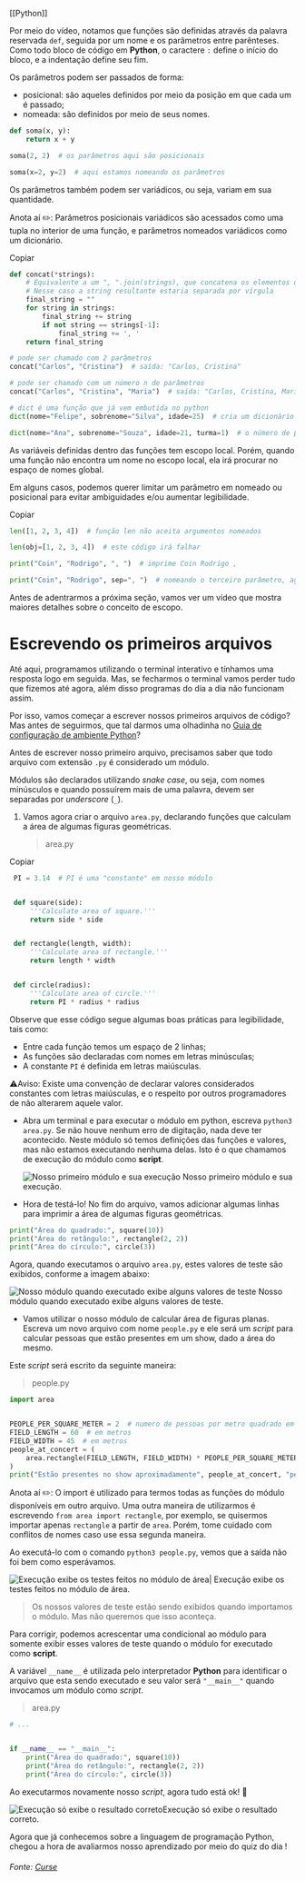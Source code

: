 [[Python]]

Por meio do vídeo, notamos que funções são definidas através da palavra reservada `def`, seguida por um nome e os parâmetros entre parênteses. Como todo bloco de código em **Python**, o caractere `:` define o início do bloco, e a indentação define seu fim.

Os parâmetros podem ser passados de forma:

- posicional: são aqueles definidos por meio da posição em que cada um é passado;
- nomeada: são definidos por meio de seus nomes.



```python
def soma(x, y):
    return x + y

soma(2, 2)  # os parâmetros aqui são posicionais

soma(x=2, y=2)  # aqui estamos nomeando os parâmetros
```

Os parâmetros também podem ser variádicos, ou seja, variam em sua quantidade.

Anota aí ✏️: Parâmetros posicionais variádicos são acessados como uma tupla no interior de uma função, e parâmetros nomeados variádicos como um dicionário.

Copiar

```python
def concat(*strings):
    # Equivalente a um ", ".join(strings), que concatena os elementos de um iterável em uma string utilizando um separador
    # Nesse caso a string resultante estaria separada por vírgula
    final_string = ""
    for string in strings:
        final_string += string
        if not string == strings[-1]:
            final_string += ', '
    return final_string

# pode ser chamado com 2 parâmetros
concat("Carlos", "Cristina")  # saída: "Carlos, Cristina"

# pode ser chamado com um número n de parâmetros
concat("Carlos", "Cristina", "Maria")  # saída: "Carlos, Cristina, Maria"

# dict é uma função que já vem embutida no python
dict(nome="Felipe", sobrenome="Silva", idade=25)  # cria um dicionário utilizando as chaves passadas

dict(nome="Ana", sobrenome="Souza", idade=21, turma=1)  # o número de parâmetros passados para a função pode variar
```

As variáveis definidas dentro das funções tem escopo local. Porém, quando uma função não encontra um nome no escopo local, ela irá procurar no espaço de nomes global.

Em alguns casos, podemos querer limitar um parâmetro em nomeado ou posicional para evitar ambiguidades e/ou aumentar legibilidade.

Copiar

```python
len([1, 2, 3, 4])  # função len não aceita argumentos nomeados

len(obj=[1, 2, 3, 4])  # este código irá falhar

print("Coin", "Rodrigo", ", ")  # imprime Coin Rodrigo ,

print("Coin", "Rodrigo", sep=", ")  # nomeando o terceiro parâmetro, agora temos a saída: Coin, Rodrigo
```

Antes de adentrarmos a próxima seção, vamos ver um vídeo que mostra maiores detalhes sobre o conceito de escopo.


# Escrevendo os primeiros arquivos

Até aqui, programamos utilizando o terminal interativo e tínhamos uma resposta logo em seguida. Mas, se fecharmos o terminal vamos perder tudo que fizemos até agora, além disso programas do dia a dia não funcionam assim.

Por isso, vamos começar a escrever nossos primeiros arquivos de código? Mas antes de seguirmos, que tal darmos uma olhadinha no [Guia de configuração de ambiente Python](https://app.betrybe.com/learn/course/5e938f69-6e32-43b3-9685-c936530fd326/module/f04cdb21-382e-4588-8950-3b1a29afd2dd/section/aa76abc8-b842-40d9-b5cc-baa960952129/lesson/dd80466d-31d4-4b35-bacf-d789e261fa7d)?

Antes de escrever nosso primeiro arquivo, precisamos saber que todo arquivo com extensão `.py` é considerado um módulo.

Módulos são declarados utilizando _snake case_, ou seja, com nomes minúsculos e quando possuírem mais de uma palavra, devem ser separadas por _underscore_ (`_`).

1. Vamos agora criar o arquivo `area.py`, declarando funções que calculam a área de algumas figuras geométricas.
    
    > area.py
    

Copiar

```python
 PI = 3.14  # PI é uma "constante" em nosso módulo


 def square(side):
     '''Calculate area of square.'''
     return side * side


 def rectangle(length, width):
     '''Calculate area of rectangle.'''
     return length * width


 def circle(radius):
     '''Calculate area of circle.'''
     return PI * radius * radius
```

Observe que esse código segue algumas boas práticas para legibilidade, tais como:

- Entre cada função temos um espaço de 2 linhas;
- As funções são declaradas com nomes em letras minúsculas;
- A constante `PI` é definida em letras maiúsculas.

⚠️Aviso: Existe uma convenção de declarar valores considerados constantes com letras maiúsculas, e o respeito por outros programadores de não alterarem aquele valor.

- Abra um terminal e para executar o módulo em python, escreva `python3 area.py`. Se não houve nenhum erro de digitação, nada deve ter acontecido. Neste módulo só temos definições das funções e valores, mas não estamos executando nenhuma delas. Isto é o que chamamos de execução do módulo como **script**.
    
   ![Nosso primeiro módulo e sua execução](https://content-assets.betrybe.com/prod/bcc129f3-9df7-4e01-9aed-324145199e07-Nosso%20primeiro%20m%C3%B3dulo%20e%20sua%20execu%C3%A7%C3%A3o.png)
    Nosso primeiro módulo e sua execução.

- Hora de testá-lo! No fim do arquivo, vamos adicionar algumas linhas para imprimir a área de algumas figuras geométricas.

```python
print("Área do quadrado:", square(10))
print("Área do retângulo:", rectangle(2, 2))
print("Área do círculo:", circle(3))
```

Agora, quando executamos o arquivo `area.py`, estes valores de teste são exibidos, conforme a imagem abaixo:

![Nosso módulo quando executado exibe alguns valores de teste](https://content-assets.betrybe.com/prod/bcc129f3-9df7-4e01-9aed-324145199e07-Nosso%20m%C3%B3dulo%20quando%20executado%20exibe%20alguns%20valores%20de%20teste.png)
Nosso módulo quando executado exibe alguns valores de teste.

- Vamos utilizar o nosso módulo de calcular área de figuras planas. Escreva um novo arquivo com nome `people.py` e ele será um _script_ para calcular pessoas que estão presentes em um show, dado a área do mesmo.

Este _script_ será escrito da seguinte maneira:

> people.py


```python
import area


PEOPLE_PER_SQUARE_METER = 2  # numero de pessoas por metro quadrado em média
FIELD_LENGTH = 60  # em metros
FIELD_WIDTH = 45  # em metros
people_at_concert = (
    area.rectangle(FIELD_LENGTH, FIELD_WIDTH) * PEOPLE_PER_SQUARE_METER
)
print("Estão presentes no show aproximadamente", people_at_concert, "pessoas.")
```

Anota aí ✏️: O import é utilizado para termos todas as funções do módulo disponíveis em outro arquivo. Uma outra maneira de utilizarmos é escrevendo `from area import rectangle`, por exemplo, se quisermos importar apenas `rectangle` a partir de `area`. Porém, tome cuidado com conflitos de nomes caso use essa segunda maneira.

Ao executá-lo com o comando `python3 people.py`, vemos que a saída não foi bem como esperávamos.

![Execução exibe os testes feitos no módulo de área](https://content-assets.betrybe.com/prod/bcc129f3-9df7-4e01-9aed-324145199e07-Execu%C3%A7%C3%A3o%20exibe%20os%20testes%20feitos%20no%20m%C3%B3dulo%20de%20%C3%A1rea.png)|
Execução exibe os testes feitos no módulo de área.

> Os nossos valores de teste estão sendo exibidos quando importamos o módulo. Mas não queremos que isso aconteça.

Para corrigir, podemos acrescentar uma condicional ao módulo para somente exibir esses valores de teste quando o módulo for executado como **script**.

A variável `__name__` é utilizada pelo interpretador **Python** para identificar o arquivo que esta sendo executado e seu valor será `"__main__"` quando invocamos um módulo como _script_.

> area.py


```python
# ...


if __name__ == "__main__":
    print("Área do quadrado:", square(10))
    print("Área do retângulo:", rectangle(2, 2))
    print("Área do círculo:", circle(3))
```

Ao executarmos novamente nosso _script_, agora tudo está ok! 🎉

![Execução só exibe o resultado correto](https://content-assets.betrybe.com/prod/bcc129f3-9df7-4e01-9aed-324145199e07-Execu%C3%A7%C3%A3o%20s%C3%B3%20exibe%20o%20resultado%20correto.png)Execução só exibe o resultado correto.

Agora que já conhecemos sobre a linguagem de programação Python, chegou a hora de avaliarmos nosso aprendizado por meio do quiz do dia !


###### Fonte: [Curse](https://app.betrybe.com/learn/course/5e938f69-6e32-43b3-9685-c936530fd326/module/290e715d-73e3-4b2d-a3c7-4fe113474070/section/b436f9e0-dfde-4a16-9bad-82f0c559dd45/day/bee44ac6-0782-48cd-9ce8-1811980e558e/lesson/1a6798ad-ef22-4116-a504-986ee80cb77a)


